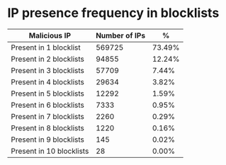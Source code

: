 # IP presence frequency in blocklists
| Malicious IP | Number of IPs | % |
|----|----|----|
| Present in 1 blocklist | 569725 | 73.49% |
| Present in 2 blocklists | 94855 | 12.24% |
| Present in 3 blocklists | 57709 | 7.44% |
| Present in 4 blocklists | 29634 | 3.82% |
| Present in 5 blocklists | 12292 | 1.59% |
| Present in 6 blocklists | 7333 | 0.95% |
| Present in 7 blocklists | 2260 | 0.29% |
| Present in 8 blocklists | 1220 | 0.16% |
| Present in 9 blocklists | 145 | 0.02% |
| Present in 10 blocklists | 28 | 0.00% |
